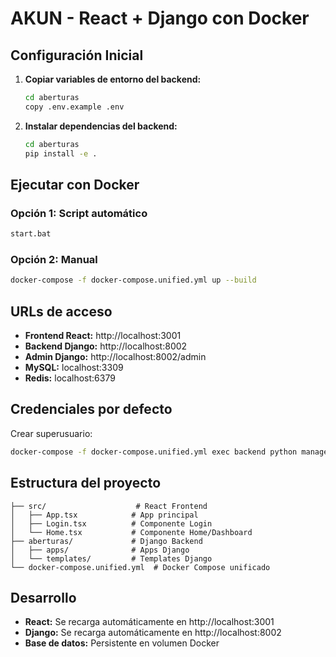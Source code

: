 # AKUN - React + Django con Docker

## Configuración Inicial

1. **Copiar variables de entorno del backend:**
   ```bash
   cd aberturas
   copy .env.example .env
   ```

2. **Instalar dependencias del backend:**
   ```bash
   cd aberturas
   pip install -e .
   ```

## Ejecutar con Docker

### Opción 1: Script automático
```bash
start.bat
```

### Opción 2: Manual
```bash
docker-compose -f docker-compose.unified.yml up --build
```

## URLs de acceso

- **Frontend React:** http://localhost:3001
- **Backend Django:** http://localhost:8002
- **Admin Django:** http://localhost:8002/admin
- **MySQL:** localhost:3309
- **Redis:** localhost:6379

## Credenciales por defecto

Crear superusuario:
```bash
docker-compose -f docker-compose.unified.yml exec backend python manage.py createsuperuser
```

## Estructura del proyecto

```
├── src/                    # React Frontend
│   ├── App.tsx            # App principal
│   ├── Login.tsx          # Componente Login
│   └── Home.tsx           # Componente Home/Dashboard
├── aberturas/             # Django Backend
│   ├── apps/              # Apps Django
│   └── templates/         # Templates Django
└── docker-compose.unified.yml  # Docker Compose unificado
```

## Desarrollo

- **React:** Se recarga automáticamente en http://localhost:3001
- **Django:** Se recarga automáticamente en http://localhost:8002
- **Base de datos:** Persistente en volumen Docker